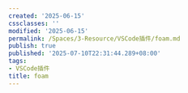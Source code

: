 ```yaml
---
created: '2025-06-15'
cssclasses: ''
modified: '2025-06-15'
permalink: /Spaces/3-Resource/VSCode插件/foam.md
publish: true
published: '2025-07-10T22:31:44.289+08:00'
tags:
- VSCode插件
title: foam
---
```

